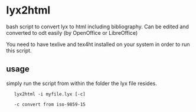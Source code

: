 # lyx2html

bash script to convert lyx to html including bibliography. Can be edited and converted to odt easily (by OpenOffice or LibreOffice)

You need to have texlive and tex4ht installed on your system in order to run this script.

## usage

simply run the script from within the folder the lyx file resides.

       lyx2html -i myfile.lyx [-c]
       
       -c convert from iso-9859-15
